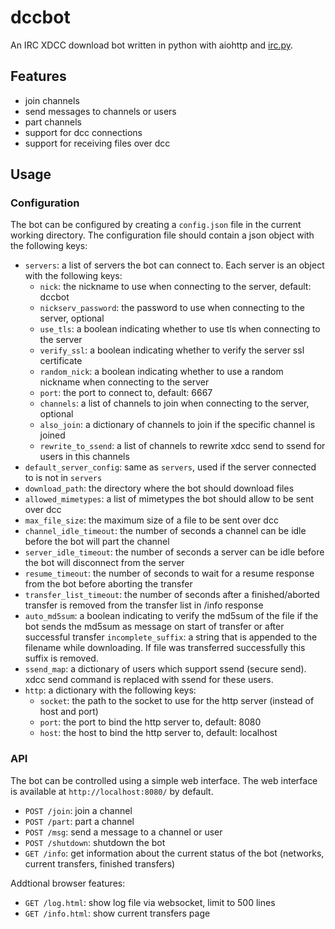 dccbot
========

An IRC XDCC download bot written in python with aiohttp and [irc.py](https://github.com/jaraco/irc).

Features
--------

*   join channels
*   send messages to channels or users
*   part channels
*   support for dcc connections
*   support for receiving files over dcc

Usage
-----

### Configuration

The bot can be configured by creating a `config.json` file in the current working
directory. The configuration file should contain a json object with the following
keys:

*   `servers`: a list of servers the bot can connect to. Each server is an
    object with the following keys:
    *   `nick`: the nickname to use when connecting to the server, default: dccbot
    *   `nickserv_password`: the password to use when connecting to the server, optional
    *   `use_tls`: a boolean indicating whether to use tls when connecting to the
        server
    *   `verify_ssl`: a boolean indicating whether to verify the server ssl certificate
    *   `random_nick`: a boolean indicating whether to use a random nickname when
        connecting to the server
    *   `port`: the port to connect to, default: 6667
    *   `channels`: a list of channels to join when connecting to the server, optional
    *   `also_join`: a dictionary of channels to join if the specific channel is joined
    *   `rewrite_to_ssend`: a list of channels to rewrite xdcc send to ssend for users in this channels
*   `default_server_config`: same as `servers`, used if the server connected to is not in `servers`
*   `download_path`: the directory where the bot should download files
*   `allowed_mimetypes`: a list of mimetypes the bot should allow to be sent
    over dcc
*   `max_file_size`: the maximum size of a file to be sent over dcc
*   `channel_idle_timeout`: the number of seconds a channel can be idle before
    the bot will part the channel
*   `server_idle_timeout`: the number of seconds a server can be idle before
    the bot will disconnect from the server
*   `resume_timeout`: the number of seconds to wait for a resume response from the bot
    before aborting the transfer
*   `transfer_list_timeout`: the number of seconds after a finished/aborted transfer is removed
    from the transfer list in /info response
*   `auto_md5sum`: a boolean indicating to verify the md5sum of the file if
    the bot sends the md5sum as message on start of transfer or after successful transfer
    `incomplete_suffix`: a string that is appended to the filename while downloading.
    If file was transferred successfully this suffix is removed.
*   `ssend_map`: a dictionary of users which support ssend (secure send). xdcc send command is
    replaced with ssend for these users.
*   `http`: a dictionary with the following keys:
    *   `socket`: the path to the socket to use for the http server (instead of host and port)
    *   `port`: the port to bind the http server to, default: 8080
    *   `host`: the host to bind the http server to, default: localhost


### API

The bot can be controlled using a simple web interface. The web interface is
available at `http://localhost:8080/` by default.

*   `POST /join`: join a channel
*   `POST /part`: part a channel
*   `POST /msg`: send a message to a channel or user
*   `POST /shutdown`: shutdown the bot
*   `GET /info`: get information about the current status of the bot (networks, current transfers, finished transfers)

Addtional browser features:

*   `GET /log.html`: show log file via websocket, limit to 500 lines
*   `GET /info.html`: show current transfers page